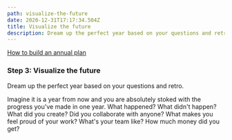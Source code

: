 ```yaml
---
path: visualize-the-future
date: 2020-12-31T17:17:34.504Z
title: Visualize the future
description: Dream up the perfect year based on your questions and retro...
---
```

[How to build an annual plan](https://jeffcannon.dev/blog/how-to-build-an-annual-plan/)

### Step 3: Visualize the future

Dream up the perfect year based on your questions and retro.

Imagine it is a year from now and you are absolutely stoked with the progress you've made in one year. What happened? What didn't happen? What did you create? Did you collaborate with anyone? What makes you feel proud of your work? What's your team like? How much money did you get?